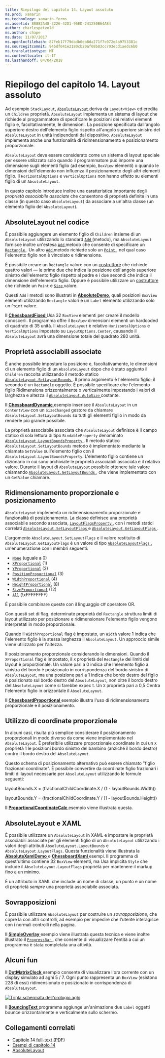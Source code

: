 ```yaml
---
title: Riepilogo del capitolo 14. Layout assoluto
ms.prod: xamarin
ms.technology: xamarin-forms
ms.assetid: 88882A48-3226-42D1-96ED-241250B64A84
author: charlespetzold
ms.author: chape
ms.date: 11/07/2017
ms.openlocfilehash: 87feb17f79dadb0eb8da271f7c072e4a9753381c
ms.sourcegitcommit: 945df041e2180cb20af08b83cc703ecd1aedc6b0
ms.translationtype: MT
ms.contentlocale: it-IT
ms.lasthandoff: 04/04/2018
---
```

# <a name="summary-of-chapter-14-absolute-layout"></a>Riepilogo del capitolo 14. Layout assoluto

Ad esempio `StackLayout`, [ `AbsoluteLayout` ](https://developer.xamarin.com/api/type/Xamarin.Forms.AbsoluteLayout/) deriva da `Layout<View>` ed eredita un `Children` proprietà. `AbsoluteLayout` implementa un sistema di layout che richiede al programmatore di specificare le posizioni dei relativi elementi figlio e, facoltativamente, le dimensioni. La posizione specificata dall'angolo superiore destro dell'elemento figlio rispetto all'angolo superiore sinistro del `AbsoluteLayout` in unità indipendenti dal dispositivo. `AbsoluteLayout` implementa anche una funzionalità di ridimensionamento e posizionamento proporzionale.

`AbsoluteLayout` deve essere considerato come un sistema di layout speciale per essere utilizzato solo quando il programmatore può imporre una dimensione sugli elementi figlio (ad esempio, `BoxView` elementi) o quando le dimensioni dell'elemento non influenza il posizionamento degli altri elementi figlio. Il `HorizontalOptions` e `VerticalOptions` non hanno effetto su elementi figlio di un `AbsoluteLayout`.

In questo capitolo introduce inoltre una caratteristica importante degli *proprietà associabile associate* che consentono di proprietà definite in una classe (in questo caso `AbsoluteLayout`) da associare a un'altra classe (un elemento figlio del `AbsoluteLayout`).

## <a name="absolutelayout-in-code"></a>AbsoluteLayout nel codice

È possibile aggiungere un elemento figlio di `Children` insieme di un `AbsoluteLayout` utilizzando lo standard [ `Add` ](https://developer.xamarin.com/api/member/System.Collections.Generic.ICollection%3CT%3E.Add/p/T/) (metodo), ma `AbsoluteLayout` fornisce inoltre un'estesa [ `Add` ](https://developer.xamarin.com/api/member/Xamarin.Forms.AbsoluteLayout+IAbsoluteList%3CT%3E.Add/p/Xamarin.Forms.View/Xamarin.Forms.Rectangle/Xamarin.Forms.AbsoluteLayoutFlags/) metodo che consente di specificare un [ `Rectangle` ](https://developer.xamarin.com/api/type/Xamarin.Forms.Rectangle/). Un altro [ `Add` ](https://developer.xamarin.com/api/member/Xamarin.Forms.AbsoluteLayout+IAbsoluteList%3CT%3E.Add/p/Xamarin.Forms.View/Xamarin.Forms.Point/) metodo richiede solo un [ `Point` ](https://developer.xamarin.com/api/type/Xamarin.Forms.Point/), nel qual caso l'elemento figlio non è vincolato e ridimensiona.

È possibile creare un `Rectangle` valore con un [costruttore](https://developer.xamarin.com/api/constructor/Xamarin.Forms.Rectangle.Rectangle/p/System.Double/System.Double/System.Double/System.Double/) che richiede quattro valori &mdash; le prime due che indica la posizione dell'angolo superiore sinistro dell'elemento figlio rispetto al padre e i due secondi che indica il dimensione dell'elemento figlio. Oppure è possibile utilizzare un [costruttore](https://developer.xamarin.com/api/constructor/Xamarin.Forms.Rectangle.Rectangle/p/Xamarin.Forms.Point/Xamarin.Forms.Size/) che richiede un `Point` e [ `Size` ](https://developer.xamarin.com/api/type/Xamarin.Forms.Size/) valore.

Questi `Add` i metodi sono illustrati in [ **AbsoluteDemo**](https://github.com/xamarin/xamarin-forms-book-samples/tree/master/Chapter14/AbsoluteDemo), quali posizioni `BoxView` elementi utilizzando `Rectangle` valori e un `Label` elemento utilizzando solo un `Point` valore.

Il [ **ChessboardFixed** ](https://github.com/xamarin/xamarin-forms-book-samples/tree/master/Chapter14/ChessboardFixed) Usa 32 `BoxView` elementi per creare il modello conoscerli. Il programma offre il `BoxView` dimensioni elementi un hardcoded di quadrato di 35 unità. Il `AbsoluteLayout` è relativo `HorizontalOptions` e `VerticalOptions` impostato su `LayoutOptions.Center`, causando il `AbsoluteLayout` avrà una dimensione totale del quadrato 280 unità.

## <a name="attached-bindable-properties"></a>Proprietà associabili associate

È anche possibile impostare la posizione e, facoltativamente, le dimensioni di un elemento figlio di un `AbsoluteLayout` dopo che è stato aggiunto il `Children` raccolta utilizzando il metodo statico [ `AbsoluteLayout.SetLayoutBounds` ](https://developer.xamarin.com/api/member/Xamarin.Forms.AbsoluteLayout.SetLayoutBounds/p/Xamarin.Forms.BindableObject/Xamarin.Forms.Rectangle/). Il primo argomento è l'elemento figlio; il secondo è un `Rectangle` oggetto. È possibile specificare che l'elemento figlio Ridimensiona orizzontalmente o verticalmente impostando i valori di larghezza e altezza il [ `AbsoluteLayout.AutoSize` ](https://developer.xamarin.com/api/property/Xamarin.Forms.AbsoluteLayout.AutoSize/) costante.

Il [ **ChessboardDynamic** ](https://github.com/xamarin/xamarin-forms-book-samples/tree/master/Chapter14/ChessboardDynamic) esempio inserisce il `AbsoluteLayout` in un `ContentView` con un `SizeChanged` gestore da chiamare `AbsoluteLayout.SetLayoutBounds` su tutti gli elementi figlio in modo da renderle più grande possibile.  

La proprietà associabile associata che `AbsoluteLayout` definisce è il campo statico di sola lettura di tipo `BindableProperty` denominato [ `AbsoluteLayout.LayoutBoundsProperty` ](https://developer.xamarin.com/api/field/Xamarin.Forms.AbsoluteLayout.LayoutBoundsProperty/). Il metodo statico `AbsoluteLayout.SetLayoutBounds` metodo è implementato mediante la chiamata `SetValue` sull'elemento figlio con il `AbsoluteLayout.LayoutBoundsProperty`. L'elemento figlio contiene un dizionario in cui sono archiviate le proprietà associabili associata e il relativo valore. Durante il layout di `AbsoluteLayout` possibile ottenere tale valore chiamando [ `AbsoluteLayout.GetLayoutBounds` ](https://developer.xamarin.com/api/member/Xamarin.Forms.AbsoluteLayout.GetLayoutBounds/p/Xamarin.Forms.BindableObject/), che viene implementato con un `GetValue` chiamare.

## <a name="proportional-sizing-and-positioning"></a>Ridimensionamento proporzionale e posizionamento

`AbsoluteLayout` implementa un ridimensionamento proporzionale e funzionalità di posizionamento. La classe definisce una proprietà associabile secondo associata, [ `LayoutFlagsProperty` ](https://developer.xamarin.com/api/field/Xamarin.Forms.AbsoluteLayout.LayoutFlagsProperty/), con i metodi statici correlati [ `AbsoluteLayout.SetLayoutFlags` ](https://developer.xamarin.com/api/member/Xamarin.Forms.AbsoluteLayout.SetLayoutFlags/p/Xamarin.Forms.BindableObject/Xamarin.Forms.AbsoluteLayoutFlags/) e [ `AbsoluteLayout.GetLayoutFlags` ](https://developer.xamarin.com/api/member/Xamarin.Forms.AbsoluteLayout.GetLayoutFlags/p/Xamarin.Forms.BindableObject/).

L'argomento `AbsoluteLayout.SetLayoutFlags` e il valore restituito di `AbsoluteLayout.GetLayoutFlags` è un valore di tipo [ `AbsoluteLayoutFlags` ](https://developer.xamarin.com/api/type/Xamarin.Forms.AbsoluteLayoutFlags/), un'enumerazione con i membri seguenti:

- [`None`](https://developer.xamarin.com/api/field/Xamarin.Forms.AbsoluteLayoutFlags.None/) (uguale a 0)
- [`XProportional`](https://developer.xamarin.com/api/field/Xamarin.Forms.AbsoluteLayoutFlags.XProportional/) (1)
- [`YProportional`](https://developer.xamarin.com/api/field/Xamarin.Forms.AbsoluteLayoutFlags.YProportional/) (2)
- [`PositionProportional`](https://developer.xamarin.com/api/field/Xamarin.Forms.AbsoluteLayoutFlags.PositionProportional/) (3)
- [`WidthProportional`](https://developer.xamarin.com/api/field/Xamarin.Forms.AbsoluteLayoutFlags.WidthProportional/) (4)
- [`HeightProportional`](https://developer.xamarin.com/api/field/Xamarin.Forms.AbsoluteLayoutFlags.HeightProportional/) (8)
- [`SizeProportional`](https://developer.xamarin.com/api/field/Xamarin.Forms.AbsoluteLayoutFlags.SizeProportional/) (12)
- [`All`](https://developer.xamarin.com/api/field/Xamarin.Forms.AbsoluteLayoutFlags.All/) (\xFFFFFFFF)

È possibile combinare queste con il linguaggio c# operatore OR.

Con questi set di flag, determinate proprietà del `Rectangle` struttura limiti di layout utilizzato per posizionare e ridimensionare l'elemento figlio vengono interpretati in modo proporzionale.

Quando il `WidthProportional` flag è impostato, un `Width` valore 1 indica che l'elemento figlio è la stessa larghezza il `AbsoluteLayout`. Un approccio simile viene utilizzato per l'altezza.

Il posizionamento proporzionale considerando le dimensioni. Quando il `XProportional` flag è impostato, il `X` proprietà del `Rectangle` dei limiti del layout è proporzionale. Un valore pari a 0 indica che l'elemento figlio a sinistra del bordo è posizionato in corrispondenza del bordo sinistro di `AbsoluteLayout`, ma una posizione pari a 1 indica che bordo destro del figlio è posizionato sul bordo destro del `AbsoluteLayout`, non oltre il bordo destro del `AbsoluteLayout` come si farebbe expec t. Un `X` proprietà pari a 0,5 Centra l'elemento figlio in orizzontale il `AbsoluteLayout`.

Il [ **ChessboardProportional** ](https://github.com/xamarin/xamarin-forms-book-samples/tree/master/Chapter14/ChessboardProportional) esempio illustra l'uso di ridimensionamento proporzionale e il posizionamento.

## <a name="working-with-proportional-coordinates"></a>Utilizzo di coordinate proporzionale

In alcuni casi, risulta più semplice considerare il posizionamento proporzionali in modo diverso da come viene implementato nel `AbsoluteLayout`. È preferibile utilizzare proporzionale coordinate in cui un `X` proprietà 1 le posizioni bordo sinistro del bambino (anziché il bordo destro) contro il bordo destro del `AbsoluteLayout`.

Questo schema di posizionamento alternativo può essere chiamato "figlio frazionari coordinate". È possibile convertire da coordinate figlio frazionari i limiti di layout necessarie per `AbsoluteLayout` utilizzando le formule seguenti:

layoutBounds.X = (fractionalChildCoordinate.X / (1 - layoutBounds.Width))

layoutBounds.Y = (fractionalChildCoordinate.Y / (1 - layoutBounds.Height))

Il [ **ProportionalCoordinateCalc** ](https://github.com/xamarin/xamarin-forms-book-samples/tree/master/Chapter14/PropCoordCalc) esempio viene illustrata questa.

## <a name="absolutelayout-and-xaml"></a>AbsoluteLayout e XAML

È possibile utilizzare un `AbsoluteLayout` in XAML e impostare le proprietà associabili associate per gli elementi figlio di un `AbsoluteLayout` utilizzando i valori degli attributi `AbsoluteLayout.LayoutBounds` e `AbsoluteLayout.LayoutFlags`. Questa funzionalità viene illustrata la [ **AbsoluteXamlDemo** ](https://github.com/xamarin/xamarin-forms-book-samples/tree/master/Chapter14/AbsoluteXamlDemo) e [ **ChessboardXaml** ](https://github.com/xamarin/xamarin-forms-book-samples/tree/master/Chapter14/ChessboardXaml) esempi. Il programma di quest'ultimo contiene 32 `BoxView` elementi, ma Usa implicita `Style` che include il `AbsoluteLayout.LayoutFlags` proprietà per mantenere il markup fino a un minimo.

È un attributo in XAML che include un nome di classe, un punto e un nome di proprietà *sempre* una proprietà associabile associata.

## <a name="overlays"></a>Sovrapposizioni

È possibile utilizzare `AbsoluteLayout` per costruire un *sovrapposizione*, che copre la con altri controlli, ad esempio per impedire che l'utente interagisce con i normali controlli nella pagina. 

Il [ **SimpleOverlay** ](https://github.com/xamarin/xamarin-forms-book-samples/tree/master/Chapter14/SimpleOverlay) esempio viene illustrata questa tecnica e viene inoltre illustrato il [ `ProgressBar` ](https://developer.xamarin.com/api/type/Xamarin.Forms.ProgressBar/), che consente di visualizzare l'entità a cui un programma è stata completata una attività.

## <a name="some-fun"></a>Alcuni fun

Il [ **DotMatrixClock** ](https://github.com/xamarin/xamarin-forms-book-samples/tree/master/Chapter14/DotMatrixClock) esempio consente di visualizzare l'ora corrente con un display simulato ad aghi 5 / 7. Ogni punto rappresenta un `BoxView` (esistono 228 di essi) ridimensionato e posizionato in corrispondenza di `AbsoluteLayout`.

[![Tripla schermata dell'orologio aghi](images/ch14fg08-small.png "aghi Clock")](images/ch14fg08-large.png#lightbox "aghi Clock")

Il [ **BouncingText** ](https://github.com/xamarin/xamarin-forms-book-samples/tree/master/Chapter14/BouncingText) programma aggiunge un'animazione due `Label` oggetti bounce orizzontalmente e verticalmente sullo schermo.



## <a name="related-links"></a>Collegamenti correlati

- [Capitolo 14 full-text (PDF)](https://download.xamarin.com/developer/xamarin-forms-book/XamarinFormsBook-Ch14-Apr2016.pdf)
- [Esempi di capitolo 14](https://github.com/xamarin/xamarin-forms-book-samples/tree/master/Chapter14)
- [AbsoluteLayout](~/xamarin-forms/user-interface/layouts/absolute-layout.md)
